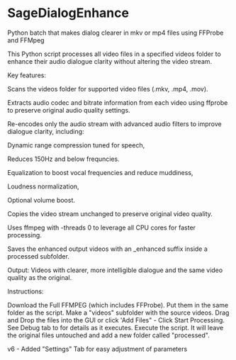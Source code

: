 # SageDialogEnhance
Python batch that makes dialog clearer in mkv or mp4 files using FFProbe and FFMpeg

This Python script processes all video files in a specified videos folder to enhance their audio dialogue clarity without altering the video stream.

Key features:

Scans the videos folder for supported video files (.mkv, .mp4, .mov).

Extracts audio codec and bitrate information from each video using ffprobe to preserve original audio quality settings.

Re-encodes only the audio stream with advanced audio filters to improve dialogue clarity, including:

Dynamic range compression tuned for speech,

Reduces 150Hz and below frequncies. 

Equalization to boost vocal frequencies and reduce muddiness,

Loudness normalization,

Optional volume boost.

Copies the video stream unchanged to preserve original video quality.

Uses ffmpeg with -threads 0 to leverage all CPU cores for faster processing.

Saves the enhanced output videos with an _enhanced suffix inside a processed subfolder.

Output: Videos with clearer, more intelligible dialogue and the same video quality as the original.



Instructions:

Download the Full FFMPEG (which includes FFProbe).
Put them in the same folder as the script.
Make a "videos" subfolder with the source videos.
Drag and Drop the files into the GUI or click 'Add Files" - Click Start Processing. See Debug tab to for details as it executes.
Execute the script. It will leave the original files untouched and add a new folder called "processed".


v6 - Added "Settings" Tab for easy adjustment of parameters
